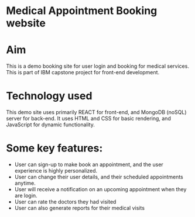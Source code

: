 # Medical Appointment Booking website

# Aim
This is a demo booking site for user login and booking for medical services. This is part of IBM capstone project for front-end development.


# Technology used
This demo site uses primarily REACT for front-end, and MongoDB (noSQL) server for back-end. It uses HTML and CSS for basic rendering, and JavaScript for dynamic functionality.


# Some key features:
* User can sign-up to make book an appointment, and the user experience is highly  personalized.
* User can change their user details, and their scheduled appointments anytime.
* User will receive a notification on an upcoming appointment when they are login.
* User can rate the doctors they had visited
* User can also generate reports for their medical visits

